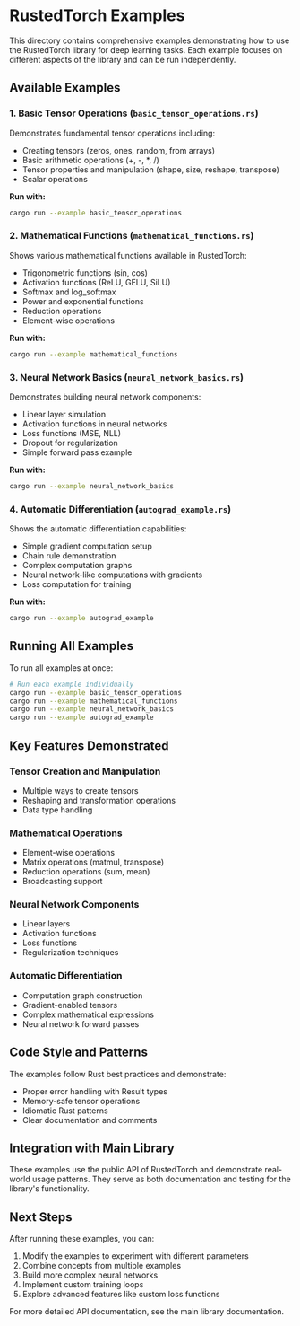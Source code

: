 # RustedTorch Examples

This directory contains comprehensive examples demonstrating how to use the RustedTorch library for deep learning tasks. Each example focuses on different aspects of the library and can be run independently.

## Available Examples

### 1. Basic Tensor Operations (`basic_tensor_operations.rs`)
Demonstrates fundamental tensor operations including:
- Creating tensors (zeros, ones, random, from arrays)
- Basic arithmetic operations (+, -, *, /)
- Tensor properties and manipulation (shape, size, reshape, transpose)
- Scalar operations

**Run with:**
```bash
cargo run --example basic_tensor_operations
```

### 2. Mathematical Functions (`mathematical_functions.rs`)
Shows various mathematical functions available in RustedTorch:
- Trigonometric functions (sin, cos)
- Activation functions (ReLU, GELU, SiLU)
- Softmax and log_softmax
- Power and exponential functions
- Reduction operations
- Element-wise operations

**Run with:**
```bash
cargo run --example mathematical_functions
```

### 3. Neural Network Basics (`neural_network_basics.rs`)
Demonstrates building neural network components:
- Linear layer simulation
- Activation functions in neural networks
- Loss functions (MSE, NLL)
- Dropout for regularization
- Simple forward pass example

**Run with:**
```bash
cargo run --example neural_network_basics
```

### 4. Automatic Differentiation (`autograd_example.rs`)
Shows the automatic differentiation capabilities:
- Simple gradient computation setup
- Chain rule demonstration
- Complex computation graphs
- Neural network-like computations with gradients
- Loss computation for training

**Run with:**
```bash
cargo run --example autograd_example
```

## Running All Examples

To run all examples at once:

```bash
# Run each example individually
cargo run --example basic_tensor_operations
cargo run --example mathematical_functions
cargo run --example neural_network_basics
cargo run --example autograd_example
```

## Key Features Demonstrated

### Tensor Creation and Manipulation
- Multiple ways to create tensors
- Reshaping and transformation operations
- Data type handling

### Mathematical Operations
- Element-wise operations
- Matrix operations (matmul, transpose)
- Reduction operations (sum, mean)
- Broadcasting support

### Neural Network Components
- Linear layers
- Activation functions
- Loss functions
- Regularization techniques

### Automatic Differentiation
- Computation graph construction
- Gradient-enabled tensors
- Complex mathematical expressions
- Neural network forward passes

## Code Style and Patterns

The examples follow Rust best practices and demonstrate:
- Proper error handling with Result types
- Memory-safe tensor operations
- Idiomatic Rust patterns
- Clear documentation and comments

## Integration with Main Library

These examples use the public API of RustedTorch and demonstrate real-world usage patterns. They serve as both documentation and testing for the library's functionality.

## Next Steps

After running these examples, you can:
1. Modify the examples to experiment with different parameters
2. Combine concepts from multiple examples
3. Build more complex neural networks
4. Implement custom training loops
5. Explore advanced features like custom loss functions

For more detailed API documentation, see the main library documentation.
